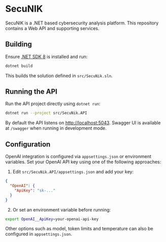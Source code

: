 # SecuNIK

SecuNIK is a .NET based cybersecurity analysis platform. This repository contains a Web API and supporting services.

## Building

Ensure [.NET SDK 8](https://dotnet.microsoft.com/download) is installed and run:

```bash
dotnet build
```

This builds the solution defined in `src/SecuNik.sln`.

## Running the API

Run the API project directly using `dotnet run`:

```bash
dotnet run --project src/SecuNik.API
```

By default the API listens on <http://localhost:5043>. Swagger UI is available at `/swagger` when running in development mode.

## Configuration

OpenAI integration is configured via `appsettings.json` or environment variables. Set your OpenAI API key using one of the following approaches:

1. Edit `src/SecuNik.API/appsettings.json` and add your key:

```json
{
  "OpenAI": {
    "ApiKey": "sk-..."
  }
}
```

2. Or set an environment variable before running:

```bash
export OpenAI__ApiKey=your-openai-api-key
```

Other options such as model, token limits and temperature can also be configured in `appsettings.json`.

